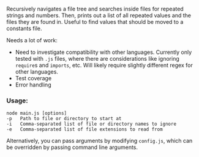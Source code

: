 Recursively navigates a file tree and searches inside files for repeated strings and numbers. Then, prints out a list of all repeated values and the files they are found in. Useful to find values that should be moved to a constants file.

Needs a lot of work:
- Need to investigate compatibility with other languages. Currently only tested with `.js` files, where there are considerations like ignoring `require`s and `imports`, etc. Will likely require slightly different regex for other languages.
- Test coverage
- Error handling


### Usage:


```
node main.js [options]
-p   Path to file or directory to start at
-i   Comma-separated list of file or directory names to ignore
-e   Comma-separated list of file extensions to read from
```

Alternatively, you can pass arguments by modifying `config.js`, which can be overridden by passing command line arguments.
